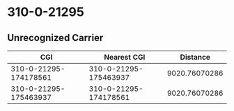 # 310-0-21295
## Unrecognized Carrier


| CGI | Nearest CGI | Distance |
|-----|-------------|----------|
| 310-0-21295-174178561 | 310-0-21295-175463937 | 9020.76070286 |
| 310-0-21295-175463937 | 310-0-21295-174178561 | 9020.76070286 |
